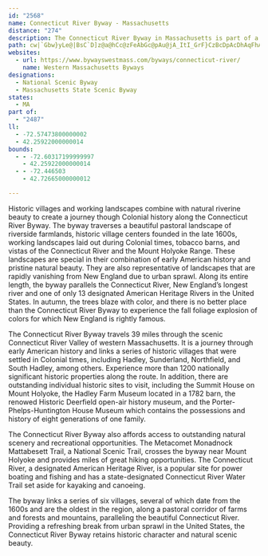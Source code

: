 ```yaml
---
id: "2568"
name: Connecticut River Byway - Massachusetts
distance: "274"
description: The Connecticut River Byway in Massachusetts is part of a three-state byway that travels through the states of Massachusetts, Vermont, and New Hampshire.
path: cw|`Gbw}yLe@|BsC`D]z@a@hCc@zFeAbGc@pAu@jA_ItI_GrF}CzBcDpAcDhAqFhAoAf@sB~AmGhGcBpAcBr@cD|@qEzAy@LkABkHeAgEc@oCGaBJuCj@iBr@gHfEiOtLeAjAi@x@c@lAYrBIzA]zQKzOKfA]lAeAjBeAx@sA\oIf@uC`AmDBwBZ_FjAwE`B_ARy@HcAImEu@cHq@uIuAcA@sI~@_AAwAWsFmCoLsGiAy@yDaEc@k@y@yAyBgFm@mBoF{T}@{CiCmFcDsFgA_CWy@s@{Ce@eD{Fof@o@cDo@uB}B{EiCwCaHuEmDkBsC{@}C_@mHMyTKuFk@uB?gJx@mEr@{HdB{FnC{@PgF^sHdAmAl@o@j@}@pAyBvDYr@QpA{BhWu@l\ap@n@uLhAk\vEoA?iAYy@k@i@q@iEoHaBsAg_@aJwDwAcAS}j@eEyDG}DRoCXqEpAaIjC}EbAsCVwC@iFM{Go@gKeB{LwAyEiAqBw@iC_BcDmCaCKe@a@cDyDsAy@uA_@yAWaGIo@OmCoAgHyEcBwAo@aAi@eBYaEo@mC_MiUsAeDaA{AkH{HeAk@m@QeKmAm]{I}Ag@sBwB_@s@iC{Gy@_BY[o@c@wA[kCFqE^cDd@sD`A}DdBcBxAiF~FqDfCiCzBuPpTwBdCwHdGwGfCcElAwCl@uB\kCFcWgCwM_EmAO_B@mBj@kK`F_BlAkGdGyj@`d@}AjAuAr@u]fGoBRcPs@wLyAwDs@w]aKya@uJiOwF_MoFoCwA{^sT}AmAcH}GcBiA}E}BqA{@iJyIgCaBiSgLySwPm@k@{@gAi@wAU{AYgGWmBuCeM_@oAc@cAiFsFcDuEy@w@aEoCkGmAqAcAgHqI}@mBUeASmEiAaOOeBi@{BiCyFwBaEuBgC{EmE{@yA_BeEm@eA_As@_B_@eLy@y@MqCs@y@_@_CcBgHuGy@e@oBo@mDWoAPyA`@wAL_CMmCe@eAs@iCaDaD_B}@y@k@eAcCaG_AaAiQaJYq@FmAjCaNyBFuX~B{CMcCe@oOmHuIoJo@a@eA_@mCc@aBg@aGmFqDgCcBi@mCa@gCs@wAq@iKcHsGsBiKyEuBs@kD_A}LsA}C}@cF{C{LoIwOsIcJsDwFwA_A_@y@s@cEsFmAmAqL}ImDaDiC_DqCeEgB_CgDgC_Q{KcOmLcF{C}EyBoEyA_Jq@qFHmBQe@Wk@g@gD{FoAqA}@e@iAS}DUmByDWSmATaH|B}FrAqGsI_A_CsBgF}EmK}AuEsCsG}D{EoEgGgEyGcEiHeCyFaCsDy@eAiC{ByByAkW_N}CgAeB_@eNaBcV_Cor@{Ce\cB{Ac@kBiAaBuA{HaI}CqBaK_DcGsAqI{AcKsDaLeG}G{BoCQuJ^oCEwHiA{n@qCsCe@}QyF{Ba@aCQqJj@aCGeBe@}EwCiBs@cBe@cBUmEIgGTsEI{T{EkD]gFMci@MqEXqI~AwDf@eDPqF@sH[iB?eLdAiCFkBAoEi@wDgAaGgCsJqAyOmEwGsBqFmBoc@uPw\iL}F}AmAo@wFeFeDsB_HmD}HmCqL_CeNaAcDDaFz@uALwBGyBq@mAu@a@]wCiD[NwBb@mHlAuJlAiCr@mIrDu@p@cIfJ
websites:
  - url: https://www.bywayswestmass.com/byways/connecticut-river/
    name: Western Massachusetts Byways
designations:
  - National Scenic Byway
  - Massachusetts State Scenic Byway
states:
  - MA
part of:
  - "2487"
ll:
  - -72.57473800000002
  - 42.25922000000014
bounds:
  - - -72.60317199999997
    - 42.25922000000014
  - - -72.446503
    - 42.72665000000012

---
```


Historic villages and working landscapes combine with natural riverine beauty to create a journey though Colonial history along the Connecticut River Byway. The byway traverses a beautiful pastoral landscape of riverside farmlands, historic village centers founded in the late 1600s, working landscapes laid out during Colonial times, tobacco barns, and vistas of the Connecticut River and the Mount Holyoke Range. These landscapes are special in their combination of early American history and pristine natural beauty. They are also representative of landscapes that are rapidly vanishing from New England due to urban sprawl. Along its entire length, the byway parallels the Connecticut River, New England’s longest river and one of only 13 designated American Heritage Rivers in the United States. In autumn, the trees blaze with color, and there is no better place than the Connecticut River Byway to experience the fall foliage explosion of colors for which New England is rightly famous.

The Connecticut River Byway travels 39 miles through the scenic Connecticut River Valley of western Massachusetts. It is a journey through early American history and links a series of historic villages that were settled in Colonial times, including Hadley, Sunderland, Northfield, and South Hadley, among others. Experience more than 1200 nationally significant historic properties along the route. In addition, there are outstanding individual historic sites to visit, including the Summit House on Mount Holyoke, the Hadley Farm Museum located in a 1782 barn, the renowed Historic Deerfield open-air history museum, and the Porter-Phelps-Huntington House Museum which contains the possessions and history of eight generations of one family.

The Connecticut River Byway also affords access to outstanding natural scenery and recreational opportunities. The Metacomet Monadnock Mattabesett Trail, a National Scenic Trail, crosses the byway near Mount Holyoke and provides miles of great hiking opportunities. The Connecticut River, a designated American Heritage River, is a popular site for power boating and fishing and has a state-designated Connecticut River Water Trail set aside for kayaking and canoeing.

The byway links a series of six villages, several of which date from the 1600s and are the oldest in the region, along a pastoral corridor of farms and forests and mountains, paralleling the beautiful Connecticut River. Providing a refreshing break from urban sprawl in the United States, the Connecticut River Byway retains historic character and natural scenic beauty.
